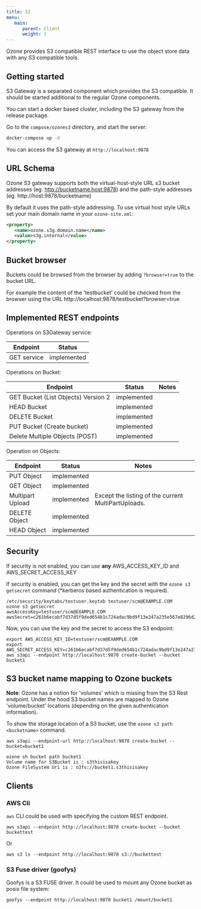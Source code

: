 ```yaml
---
title: S3
menu:
   main:
      parent: Client
      weight: 1
---
```


<!---
  Licensed to the Apache Software Foundation (ASF) under one or more
  contributor license agreements.  See the NOTICE file distributed with
  this work for additional information regarding copyright ownership.
  The ASF licenses this file to You under the Apache License, Version 2.0
  (the "License"); you may not use this file except in compliance with
  the License.  You may obtain a copy of the License at

      http://www.apache.org/licenses/LICENSE-2.0

  Unless required by applicable law or agreed to in writing, software
  distributed under the License is distributed on an "AS IS" BASIS,
  WITHOUT WARRANTIES OR CONDITIONS OF ANY KIND, either express or implied.
  See the License for the specific language governing permissions and
  limitations under the License.
-->

Ozone provides S3 compatible REST interface to use the object store data with any S3 compatible tools.

## Getting started

S3 Gateway is a separated component which provides the S3 compatible. It should be started additional to the regular Ozone components.

You can start a docker based cluster, including the S3 gateway from the release package.

Go to the `compose/ozones3` directory, and start the server:

```bash
docker-compose up -d
```

You can access the S3 gateway at `http://localhost:9878`

## URL Schema

Ozone S3 gateway supports both the virtual-host-style URL s3 bucket addresses (eg. http://bucketname.host:9878) and the path-style addresses (eg. http://host:9878/bucketname)

By default it uses the path-style addressing. To use virtual host style URLs set your main domain name in your `ozone-site.xml`:

```xml
<property>
   <name>ozone.s3g.domain.name</name>
   <value>s3g.internal</value>
</property>
```

## Bucket browser

Buckets could be browsed from the browser by adding `?browser=true` to the bucket URL.

For example the content of the 'testbucket' could be checked from the browser using the URL http://localhost:9878/testbucket?browser=true


## Implemented REST endpoints

Operations on S3Gateway service:

Endpoint    | Status      |
------------|-------------|
GET service | implemented |

Operations on Bucket:

Endpoint                            | Status      | Notes
------------------------------------|-------------|---------------
GET Bucket (List Objects) Version 2 | implemented |
HEAD Bucket                         | implemented |
DELETE Bucket                       | implemented |
PUT Bucket (Create bucket)          | implemented |
Delete Multiple Objects (POST)      | implemented |

Operation on Objects:

Endpoint                            | Status          | Notes
------------------------------------|-----------------|---------------
PUT Object                          | implemented     |
GET Object                          | implemented     |
Multipart Upload                     | implemented |Except the listing of the current MultiPartUploads.
DELETE Object                       | implemented     |
HEAD Object                         | implemented     |


## Security

If security is not enabled, you can *use* **any** AWS_ACCESS_KEY_ID and AWS_SECRET_ACCESS_KEY

If security is enabled, you can get the key and the secret with the `ozone s3 getsecret` command (*kerberos based authentication is required).

```
/etc/security/keytabs/testuser.keytab testuser/scm@EXAMPLE.COM
ozone s3 getsecret
awsAccessKey=testuser/scm@EXAMPLE.COM
awsSecret=c261b6ecabf7d37d5f9ded654b1c724adac9bd9f13e247a235e567e8296d2999

```

Now, you can use the key and the secret to access the S3 endpoint:

```
export AWS_ACCESS_KEY_ID=testuser/scm@EXAMPLE.COM
export AWS_SECRET_ACCESS_KEY=c261b6ecabf7d37d5f9ded654b1c724adac9bd9f13e247a235e567e8296d2999
aws s3api --endpoint http://localhost:9878 create-bucket --bucket bucket1
```


## S3 bucket name mapping to Ozone buckets

**Note**: Ozone has a notion for 'volumes' which is missing from the S3 Rest endpoint. Under the hood S3 bucket names are mapped to Ozone 'volume/bucket' locations (depending on the given authentication information).

To show the storage location of a S3 bucket, use the `ozone s3 path <bucketname>` command.

```
aws s3api --endpoint-url http://localhost:9878 create-bucket --bucket=bucket1

ozone sh bucket path bucket1
Volume name for S3Bucket is : s3thisisakey
Ozone FileSystem Uri is : o3fs://bucket1.s3thisisakey
```

## Clients

### AWS Cli

`aws` CLI could be used with specifying the custom REST endpoint.

```
aws s3api --endpoint http://localhost:9878 create-bucket --bucket buckettest
```

Or

```
aws s3 ls --endpoint http://localhost:9878 s3://buckettest
```

### S3 Fuse driver (goofys)

Goofys is a S3 FUSE driver. It could be used to mount any Ozone bucket as posix file system:


```
goofys --endpoint http://localhost:9878 bucket1 /mount/bucket1
```
